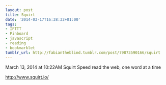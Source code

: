 ```yaml
---
layout: post
title: Squirt
date: '2014-03-17T16:38:32+01:00'
tags:
- IFTTT
- Pinboard
- javascript
- reading
- bookmarklet
tumblr_url: http://fabiantheblind.tumblr.com/post/79873590166/squirt
---
```

March 13, 2014 at 10:22AM
Squirt
Speed read the web, one word at a time

http://www.squirt.io/
